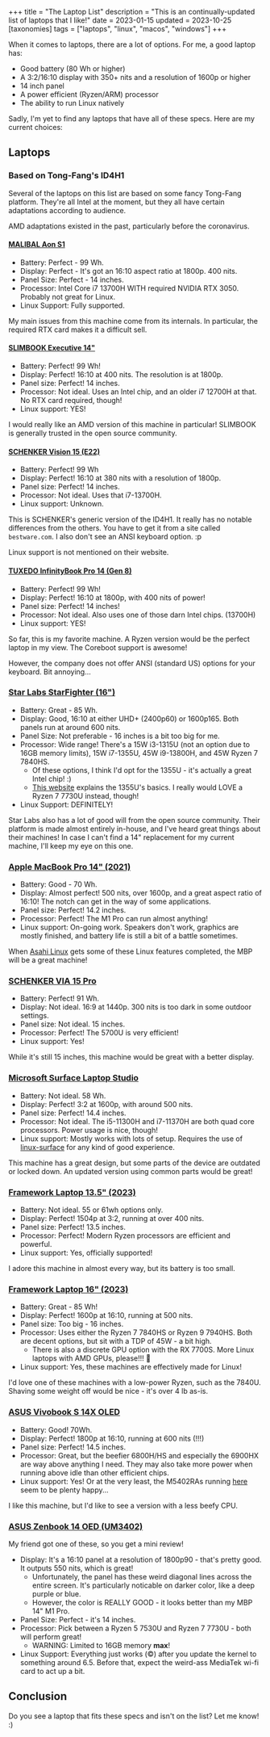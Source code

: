 +++
title = "The Laptop List"
description = "This is an continually-updated list of laptops that I like!"
date = 2023-01-15
updated = 2023-10-25
[taxonomies]
tags = ["laptops", "linux", "macos", "windows"]
+++

When it comes to laptops, there are a lot of options. For me, a good laptop has:

- Good battery (80 Wh or higher)
- A 3:2/16:10 display with 350+ nits and a resolution of 1600p or higher
- 14 inch panel
- A power efficient (Ryzen/ARM) processor
- The ability to run Linux natively

Sadly, I'm yet to find any laptops that have all of these specs. Here are my current choices:

## Laptops

### Based on Tong-Fang's ID4H1

Several of the laptops on this list are based on some fancy Tong-Fang platform. They're all Intel at the moment, but they all have certain adaptations according to audience.

AMD adaptations existed in the past, particularly before the coronavirus.

#### [MALIBAL Aon S1](https://www.malibal.com/shop/laptops/aon-s1/)

- Battery: Perfect - 99 Wh.
- Display: Perfect - It's got an 16:10 aspect ratio at 1800p. 400 nits.
- Panel Size: Perfect - 14 inches.
- Processor: Intel Core i7 13700H WITH required NVIDIA RTX 3050. Probably not great for Linux.
- Linux Support: Fully supported.

My main issues from this machine come from its internals. In particular, the required RTX card makes it a difficult sell.

#### [SLIMBOOK Executive 14"](https://slimbook.es/en/executive-en)

- Battery: Perfect! 99 Wh!
- Display: Perfect! 16:10 at 400 nits. The resolution is at 1800p.
- Panel size: Perfect! 14 inches.
- Processor: Not ideal. Uses an Intel chip, and an older i7 12700H at that. No RTX card required, though!
- Linux support: YES!

I would really like an AMD version of this machine in particular! SLIMBOOK is generally trusted in the open source community.

#### [SCHENKER Vision 15 (E22)](https://www.schenker-tech.de/en/schenker-vision-14-e22/)

- Battery: Perfect! 99 Wh
- Display: Perfect! 16:10 at 380 nits with a resolution of 1800p.
- Panel size: Perfect! 14 inches.
- Processor: Not ideal. Uses that i7-13700H.
- Linux support: Unknown.

This is SCHENKER's generic version of the ID4H1. It really has no notable differences from the others. You have to get it from a site called `bestware.com`. I also don't see an ANSI keyboard option. :p

Linux support is not mentioned on their website.

#### [TUXEDO InfinityBook Pro 14 (Gen 8)](https://www.tuxedocomputers.com/en/TUXEDO-InfinityBook-Pro-14-Gen8.tuxedo)

- Battery: Perfect! 99 Wh!
- Display: Perfect! 16:10 at 1800p, with 400 nits of power!
- Panel size: Perfect! 14 inches!
- Processor: Not ideal. Also uses one of those darn Intel chips. (13700H)
- Linux support: YES!

So far, this is my favorite machine. A Ryzen version would be the perfect laptop in my view. The Coreboot support is awesome!

However, the company does not offer ANSI (standard US) options for your keyboard. Bit annoying...

### [Star Labs StarFighter (16")](https://us.starlabs.systems/pages/starfighter)

- Battery: Great - 85 Wh.
- Display: Good, 16:10 at either UHD+ (2400p60) or 1600p165. Both panels run at around 600 nits.
- Panel Size: Not preferable - 16 inches is a bit too big for me.
- Processor: Wide range! There's a 15W i3-1315U (not an option due to 16GB memory limits), 15W i7-1355U, 45W i9-13800H, and 45W Ryzen 7 7840HS.
  - Of these options, I think I'd opt for the 1355U - it's actually a great Intel chip! :)
  - [This website](https://laptoping.com/cpus/product/intel-core-i7-1355u/) explains the 1355U's basics. I really would LOVE a Ryzen 7 7730U instead, though!
- Linux Support: DEFINITELY!

Star Labs also has a lot of good will from the open source community. Their platform is made almost entirely in-house, and I've heard great things about their machines! In case I can't find a 14" replacement for my current machine, I'll keep my eye on this one.

### [Apple MacBook Pro 14" (2021)](https://www.apple.com/shop/buy-mac/macbook-pro/14-inch)

- Battery: Good - 70 Wh.
- Display: Almost perfect! 500 nits, over 1600p, and a great aspect ratio of 16:10! The notch can get in the way of some applications.
- Panel size: Perfect! 14.2 inches.
- Processor: Perfect! The M1 Pro can run almost anything!
- Linux support: On-going work. Speakers don't work, graphics are mostly finished, and battery life is still a bit of a battle sometimes.

When [Asahi Linux](https://github.com/AsahiLinux/docs/wiki/Feature-Support) gets some of these Linux features completed, the MBP will be a great machine!

### [SCHENKER VIA 15 Pro](https://www.schenker-tech.de/en/schenker-via-15-pro-m22/)

- Battery: Perfect! 91 Wh.
- Display: Not ideal. 16:9 at 1440p. 300 nits is too dark in some outdoor settings.
- Panel size: Not ideal. 15 inches.
- Processor: Perfect! The 5700U is very efficient!
- Linux support: Yes!

While it's still 15 inches, this machine would be great with a better display.

### [Microsoft Surface Laptop Studio](https://www.microsoft.com/en-us/d/surface-laptop-studio/8srdf62swkpf)

- Battery: Not ideal. 58 Wh.
- Display: Perfect! 3:2 at 1600p, with around 500 nits.
- Panel size: Perfect! 14.4 inches.
- Processor: Not ideal. The i5-11300H and i7-11370H are both quad core processors. Power usage is nice, though!
- Linux support: Mostly works with lots of setup. Requires the use of [linux-surface](https://github.com/linux-surface/linux-surface/wiki/Supported-Devices-and-Features) for any kind of good experience.

This machine has a great design, but some parts of the device are outdated or locked down. An updated version using common parts would be great!

### [Framework Laptop 13.5" (2023)](https://frame.work/products/laptop-diy-13-gen-amd)

- Battery: Not ideal. 55 or 61wh options only.
- Display: Perfect! 1504p at 3:2, running at over 400 nits.
- Panel size: Perfect! 13.5 inches.
- Processor: Perfect! Modern Ryzen processors are efficient and powerful.
- Linux support: Yes, officially supported!

I adore this machine in almost every way, but its battery is too small.

### [Framework Laptop 16" (2023)](https://frame.work/laptop-16)

- Battery: Great - 85 Wh!
- Display: Perfect! 1600p at 16:10, running at 500 nits.
- Panel size: Too big - 16 inches.
- Processor: Uses either the Ryzen 7 7840HS or Ryzen 9 7940HS. Both are decent options, but sit with a TDP of 45W - a bit high.
  - There is also a discrete GPU option with the RX 7700S. More Linux laptops with AMD GPUs, please!!! 🥰
- Linux support: Yes, these machines are effectively made for Linux!

I'd love one of these machines with a low-power Ryzen, such as the 7840U. Shaving some weight off would be nice - it's over 4 lb as-is.

### [ASUS Vivobook S 14X OLED](https://www.asus.com/laptops/for-home/vivobook/vivobook-s-14x-oled-m5402-amd-ryzen-6000-series/)

- Battery: Good! 70Wh.
- Display: Perfect! 1800p at 16:10, running at 600 nits (!!!)
- Panel size: Perfect! 14.5 inches.
- Processor: Great, but the beefier 6800H/HS and especially the 6900HX are way above anything I need. They may also take more power when running above idle than other efficient chips.
- Linux support: Yes! Or at the very least, the M5402RAs running [here](https://linux-hardware.org/?view=computers&year=2022&type=Notebook&vendor=ASUSTek+Computer&model_like=VivoBook_ASUSLaptop&page=1) seem to be plenty happy...

I like this machine, but I'd like to see a version with a less beefy CPU.

### [ASUS Zenbook 14 OED (UM3402)](https://www.asus.com/us/laptops/for-home/zenbook/zenbook-14-oled-um3402/where-to-buy/)

My friend got one of these, so you get a mini review!

- Display: It's a 16:10 panel at a resolution of 1800p90 - that's pretty good. It outputs 550 nits, which is great!
  - Unfortunately, the panel has these weird diagonal lines across the entire screen. It's particularly noticable on darker color, like a deep purple or blue.
  - However, the color is REALLY GOOD - it looks better than my MBP 14" M1 Pro.
- Panel Size: Perfect - it's 14 inches.
- Processor: Pick between a Ryzen 5 7530U and Ryzen 7 7730U - both will perform great!
  - WARNING: Limited to 16GB memory **max**!
- Linux Support: Everything just works (©) after you update the kernel to something around 6.5. Before that, expect the weird-ass MediaTek wi-fi card to act up a bit.

## Conclusion

Do you see a laptop that fits these specs and isn't on the list? Let me know! :)
